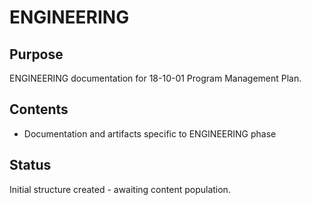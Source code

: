 # ENGINEERING

## Purpose
ENGINEERING documentation for 18-10-01 Program Management Plan.

## Contents
- Documentation and artifacts specific to ENGINEERING phase

## Status
Initial structure created - awaiting content population.
